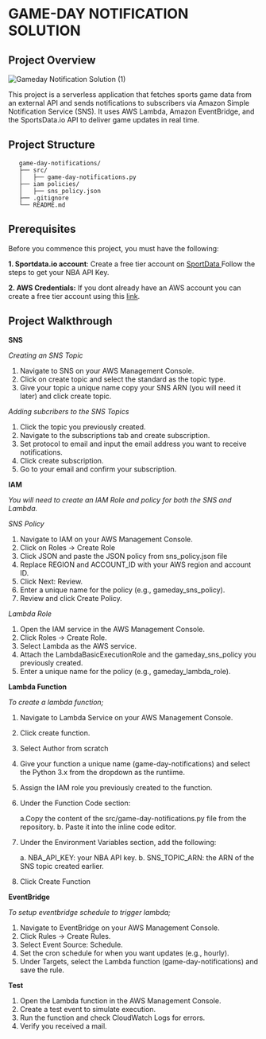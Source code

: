 # GAME-DAY NOTIFICATION SOLUTION
## Project Overview

![Gameday Notification Solution (1)](https://github.com/user-attachments/assets/3b9c38d0-c9b5-45cb-a26d-f88ec0de5cc7)


This project is a serverless application that fetches sports game data from an external API and sends notifications to subscribers via Amazon Simple Notification Service (SNS). It uses AWS Lambda, Amazon EventBridge, and the SportsData.io API to deliver game updates in real time.

## Project Structure

```
   game-day-notifications/
   ├── src/
   │   ├── game-day-notifications.py
   ├── iam policies/
   │   ├── sns_policy.json 
   ├── .gitignore
   └── README.md
```                 

## Prerequisites
Before you commence this project, you must have the following:

**1. Sportdata.io account**: 
Create a free tier account on [SportData ](https://sportsdata.io/)
Follow the steps to get your NBA API Key.

**2. AWS Credentials:**
If you dont already have an AWS account you can create a free tier account using this [link](https://signin.aws.amazon.com/signup?request_type=register).

## Project Walkthrough

**SNS**

*Creating an SNS Topic*
1. Navigate to SNS on your AWS Management Console.
2. Click on create topic and select the standard as the topic type.
3. Give your topic a unique name copy your SNS ARN (you will need it later) and click create topic.

*Adding subcribers to the SNS Topics*
1. Click the topic you previously created.
2. Navigate to the subscriptions tab and create subscription.
3. Set protocol to email and input the email address you want to receive notifications.
4. Click create subscription.
5. Go to your email and confirm your subscription.

**IAM**

*You will need to create an IAM Role and policy for both the SNS and Lambda.*

*SNS Policy*
1. Navigate to IAM on your AWS Management Console.
2. Click on Roles → Create Role
3. Click JSON and paste the JSON policy from sns_policy.json file
4. Replace REGION and ACCOUNT_ID with your AWS region and account ID.
5. Click Next: Review.
6. Enter a unique name for the policy (e.g., gameday_sns_policy).
7. Review and click Create Policy.

*Lambda Role*
1. Open the IAM service in the AWS Management Console.
2. Click Roles → Create Role.
3. Select Lambda as the AWS service.
4. Attach the LambdaBasicExecutionRole and the gameday_sns_policy you previously created.
5. Enter a unique name for the policy (e.g., gameday_lambda_role).

**Lambda Function**

*To create a lambda function;*
1. Navigate to Lambda Service on your AWS Management Console.
2. Click create function.
3. Select Author from scratch
4. Give your function a unique name (game-day-notifications) and select the Python 3.x from the dropdown as the runtiime.
5. Assign the IAM role you previously created to the function.

6. Under the Function Code section:
   
    a.Copy the content of the src/game-day-notifications.py file from the repository.
    b. Paste it into the inline code editor.
7. Under the Environment Variables section, add the following:
   
    a. NBA_API_KEY: your NBA API key.
    b.  SNS_TOPIC_ARN: the ARN of the SNS topic created earlier.
10. Click Create Function

**EventBridge**

*To setup eventbridge schedule to trigger lambda;*
1. Navigate to EventBridge on your AWS Management Console.
2. Click Rules → Create Rules.
3. Select Event Source: Schedule.
4. Set the cron schedule for when you want updates (e.g., hourly).
5. Under Targets, select the Lambda function (game-day-notifications) and save the rule.

**Test**
1. Open the Lambda function in the AWS Management Console.
2. Create a test event to simulate execution.
3. Run the function and check CloudWatch Logs for errors.
4. Verify you received a mail.
